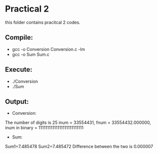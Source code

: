 # Practical 2

this folder contains pracitcal 2 codes.

## Compile:

* gcc -o Conversion Conversion.c -lm
* gcc -o Sum Sum.c

## Execute:

* ./Conversion
* ./Sum

## Output:

* Conversion:

The number of digits is 25
inum = 33554431, fnum = 33554432.000000, inum in binary = 11111111111111111111111111

* Sum:

Sum1=7.485478
Sum2=7.485472
Difference between the two is 0.000007
